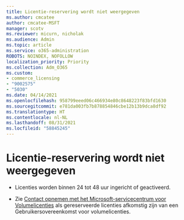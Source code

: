 ```yaml
---
title: Licentie-reservering wordt niet weergegeven
ms.author: cmcatee
author: cmcatee-MSFT
manager: scotv
ms.reviewer: micurn, nicholak
ms.audience: Admin
ms.topic: article
ms.service: o365-administration
ROBOTS: NOINDEX, NOFOLLOW
localization_priority: Priority
ms.collection: Adm_O365
ms.custom:
- commerce_licensing
- "9002575"
- "5030"
ms.date: 04/14/2021
ms.openlocfilehash: 958799eeed06c466934e80c8648223f83bfd1630
ms.sourcegitcommit: e781da003fb7b878854846cbe12b13b9dca8df92
ms.translationtype: HT
ms.contentlocale: nl-NL
ms.lasthandoff: 08/31/2021
ms.locfileid: "58845245"
---
```

# <a name="license-reservation-does-not-show"></a>Licentie-reservering wordt niet weergegeven

- Licenties worden binnen 24 tot 48 uur ingericht of geactiveerd.

- Zie [Contact opnemen met het Microsoft-servicecentrum voor Volumelicenties](https://support.microsoft.com/help/4471406/how-to-contact-the-microsoft-volume-licensing-service-center) als gereserveerde licenties afkomstig zijn van een Gebruikersovereenkomst voor volumelicenties.
